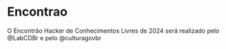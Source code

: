# Encontrao
O Encontrão Hacker de Conhecimentos Livres de 2024 será realizado pelo @LabCDBr e pelo @culturagovbr
